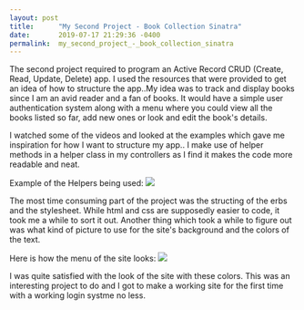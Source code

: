 ```yaml
---
layout: post
title:      "My Second Project - Book Collection Sinatra"
date:       2019-07-17 21:29:36 -0400
permalink:  my_second_project_-_book_collection_sinatra
---
```



The second project required to program an Active Record  CRUD (Create, Read, Update, Delete) app. I used the resources that were provided to get an idea of how to structure the app..My idea was to track and display books since I am an avid reader and a fan of books. It would have a simple user authentication system along with a menu where you could view all the books listed so far, add new ones or look and edit the book's details.

I watched some of the videos and looked at the examples which gave me inspiration for  how I want to structure my app.. I make use of helper methods in a helper class in my controllers as I find it makes the code more readable and neat.

Example of the Helpers being used: ![](https://i.imgur.com/8On9k06.jpg)

The most time consuming part of the project was the structing of the erbs and the stylesheet. While html and css are supposedly easier to code, it took me a while to sort it out. Another thing which took a while to figure out was what kind of picture to use for the site's background and the colors of the text. 

Here is how the menu of the site looks: ![](https://i.imgur.com/40I3Qka.png)

I was quite satisfied with the look of the site with these colors. This was an interesting project to do and I got to make a working site for the first time with a working login systme no less.



